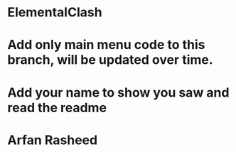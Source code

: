 # ElementalClash
# Add only main menu code to this branch, will be updated over time.
# Add your name to show you saw and read the readme
# Arfan Rasheed
#
#
